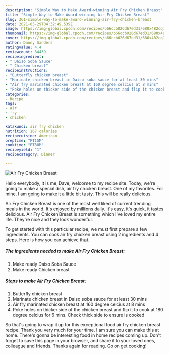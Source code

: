 ```yaml
---
description: "Simple Way to Make Award-winning Air Fry Chicken Breast"
title: "Simple Way to Make Award-winning Air Fry Chicken Breast"
slug: 361-simple-way-to-make-award-winning-air-fry-chicken-breast
date: 2021-05-29T04:32:49.539Z
image: https://img-global.cpcdn.com/recipes/b66ccb026d67ed31/680x482cq70/air-fry-chicken-breast-recipe-main-photo.jpg
thumbnail: https://img-global.cpcdn.com/recipes/b66ccb026d67ed31/680x482cq70/air-fry-chicken-breast-recipe-main-photo.jpg
cover: https://img-global.cpcdn.com/recipes/b66ccb026d67ed31/680x482cq70/air-fry-chicken-breast-recipe-main-photo.jpg
author: Danny Sanders
ratingvalue: 4.4
reviewcount: 34439
recipeingredient:
- " Daiso Soba Sauce"
- " Chicken breast"
recipeinstructions:
- "Butterfly chicken breast"
- "Marinate chicken breast in Daiso soba sauce for at least 30 mins"
- "Air fry marinated chicken breast at 160 degree celcius at 8 mins"
- "Poke holes on thicker side of the chicken breast and flip it to cook at 180 degree celcius for 6 mins. Check thick side to ensure is cooked"
categories:
- Recipe
tags:
- air
- fry
- chicken

katakunci: air fry chicken 
nutrition: 167 calories
recipecuisine: American
preptime: "PT15M"
cooktime: "PT38M"
recipeyield: "1"
recipecategory: Dinner

---
```



![Air Fry Chicken Breast](https://img-global.cpcdn.com/recipes/b66ccb026d67ed31/680x482cq70/air-fry-chicken-breast-recipe-main-photo.jpg)

Hello everybody, it is me, Dave, welcome to my recipe site. Today, we're going to make a special dish, air fry chicken breast. One of my favorites. For mine, I am going to make it a little bit tasty. This will be really delicious.



Air Fry Chicken Breast is one of the most well liked of current trending meals in the world. It's enjoyed by millions daily. It's easy, it's quick, it tastes delicious. Air Fry Chicken Breast is something which I've loved my entire life. They're nice and they look wonderful.


To get started with this particular recipe, we must first prepare a few ingredients. You can cook air fry chicken breast using 2 ingredients and 4 steps. Here is how you can achieve that.

<!--inarticleads1-->

##### The ingredients needed to make Air Fry Chicken Breast:

1. Make ready  Daiso Soba Sauce
1. Make ready  Chicken breast




<!--inarticleads2-->

##### Steps to make Air Fry Chicken Breast:

1. Butterfly chicken breast
1. Marinate chicken breast in Daiso soba sauce for at least 30 mins
1. Air fry marinated chicken breast at 160 degree celcius at 8 mins
1. Poke holes on thicker side of the chicken breast and flip it to cook at 180 degree celcius for 6 mins. Check thick side to ensure is cooked




So that's going to wrap it up for this exceptional food air fry chicken breast recipe. Thank you very much for your time. I am sure you can make this at home. There's gonna be interesting food in home recipes coming up. Don't forget to save this page in your browser, and share it to your loved ones, colleague and friends. Thanks again for reading. Go on get cooking!
